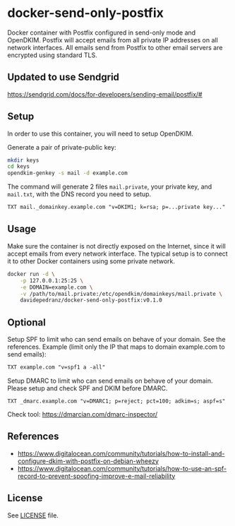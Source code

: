 
# docker-send-only-postfix
Docker container with Postfix configured in send-only mode and OpenDKIM.
Postfix will accept emails from all private IP addresses on all network interfaces.
All emails send from Postfix to other email servers are encrypted using standard TLS.

## Updated to use Sendgrid 
https://sendgrid.com/docs/for-developers/sending-email/postfix/#

## Setup
In order to use this container, you will need to setup OpenDKIM.

Generate a pair of private-public key:
```bash
mkdir keys
cd keys
opendkim-genkey -s mail -d example.com
```
The command will generate 2 files `mail.private`, your private key, and `mail.txt`, with the DNS record you need to setup.
```txt
TXT mail._domainkey.example.com "v=DKIM1; k=rsa; p=...private key..."
```

## Usage
Make sure the container is not directly exposed on the Internet, since it will accept emails from every network interface. The typical setup is to connect it to other Docker containers using some private network.
```bash
docker run -d \
    -p 127.0.0.1:25:25 \
    -e DOMAIN=example.com \
    -v /path/to/mail.private:/etc/opendkim/domainkeys/mail.private \
    davidepedranz/docker-send-only-postfix:v0.1.0
```

## Optional
Setup SPF to limit who can send emails on behave of your domain. See the references.
Example (limit only the IP that maps to domain example.com to send emails):
```txt
TXT example.com "v=spf1 a -all"
```

Setup DMARC to limit who can send emails on behave of your domain. Please setup and check SPF and DKIM before DMARC.
```
TXT _dmarc.example.com "v=DMARC1; p=reject; pct=100; adkim=s; aspf=s"
```
Check tool: https://dmarcian.com/dmarc-inspector/

## References
- https://www.digitalocean.com/community/tutorials/how-to-install-and-configure-dkim-with-postfix-on-debian-wheezy
- https://www.digitalocean.com/community/tutorials/how-to-use-an-spf-record-to-prevent-spoofing-improve-e-mail-reliability

## License
See [LICENSE](LICENSE) file.

